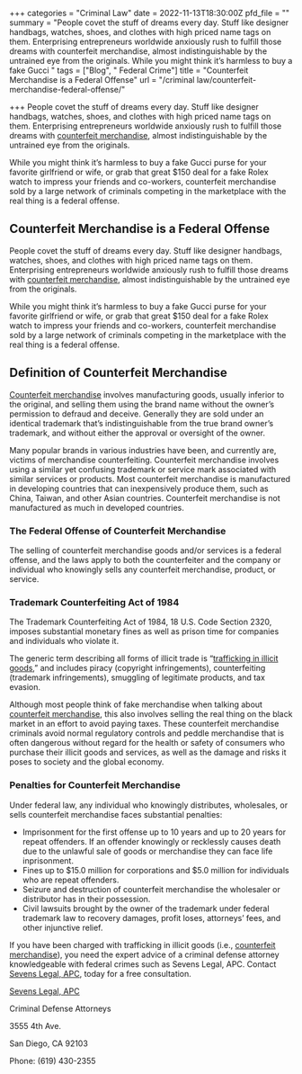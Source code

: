 +++
categories = "Criminal Law"
date = 2022-11-13T18:30:00Z
pfd_file = ""
summary = "People covet the stuff of dreams every day. Stuff like designer handbags, watches, shoes, and clothes with high priced name tags on them. Enterprising entrepreneurs worldwide anxiously rush to fulfill those dreams with counterfeit merchandise, almost indistinguishable by the untrained eye from the originals. While you might think it’s harmless to buy a fake Gucci "
tags = ["Blog", " Federal Crime"]
title = "Counterfeit Merchandise is a Federal Offense"
url = "/criminal law/counterfeit-merchandise-federal-offense/"

+++
People covet the stuff of dreams every day. Stuff like designer handbags, watches, shoes, and clothes with high priced name tags on them. Enterprising entrepreneurs worldwide anxiously rush to fulfill those dreams with [counterfeit merchandise](https://www.sevenslegal.com/san-diego-federal-crimes-lawyer/ "San Diego Federal Crimes Lawyer"), almost indistinguishable by the untrained eye from the originals.

While you might think it’s harmless to buy a fake Gucci purse for your favorite girlfriend or wife, or grab that great $150 deal for a fake Rolex watch to impress your friends and co-workers, counterfeit merchandise sold by a large network of criminals competing in the marketplace with the real thing is a federal offense.

## Counterfeit Merchandise is a Federal Offense

People covet the stuff of dreams every day. Stuff like designer handbags, watches, shoes, and clothes with high priced name tags on them. Enterprising entrepreneurs worldwide anxiously rush to fulfill those dreams with [counterfeit merchandise](https://www.sevenslegal.com/san-diego-federal-crimes-lawyer/ "San Diego Federal Crimes Lawyer"), almost indistinguishable by the untrained eye from the originals.

While you might think it’s harmless to buy a fake Gucci purse for your favorite girlfriend or wife, or grab that great $150 deal for a fake Rolex watch to impress your friends and co-workers, counterfeit merchandise sold by a large network of criminals competing in the marketplace with the real thing is a federal offense.

## Definition of Counterfeit Merchandise

[Counterfeit merchandise](https://www.sevenslegal.com/san-diego-federal-crimes-lawyer/ "San Diego Federal Crimes Lawyer") involves manufacturing goods, usually inferior to the original, and selling them using the brand name without the owner’s permission to defraud and deceive. Generally they are sold under an identical trademark that’s indistinguishable from the true brand owner’s trademark, and without either the approval or oversight of the owner.

Many popular brands in various industries have been, and currently are, victims of merchandise counterfeiting. Counterfeit merchandise involves using a similar yet confusing trademark or service mark associated with similar services or products. Most counterfeit merchandise is manufactured in developing countries that can inexpensively produce them, such as China, Taiwan, and other Asian countries. Counterfeit merchandise is not manufactured as much in developed countries.

### The Federal Offense of Counterfeit Merchandise

The selling of counterfeit merchandise goods and/or services is a federal offense, and the laws apply to both the counterfeiter and the company or individual who knowingly sells any counterfeit merchandise, product, or service.

### Trademark Counterfeiting Act of 1984

The Trademark Counterfeiting Act of 1984, 18 U.S. Code Section 2320, imposes substantial monetary fines as well as prison time for companies and individuals who violate it.

The generic term describing all forms of illicit trade is “[trafficking in illicit goods](https://www.sevenslegal.com/san-diego-federal-crimes-lawyer/ "San Diego Federal Crimes Lawyer"),” and includes piracy (copyright infringements), counterfeiting (trademark infringements), smuggling of legitimate products, and tax evasion.

Although most people think of fake merchandise when talking about [counterfeit merchandise](https://www.sevenslegal.com/san-diego-federal-crimes-lawyer/ "San Diego Federal Crimes Lawyer"), this also involves selling the real thing on the black market in an effort to avoid paying taxes. These counterfeit merchandise criminals avoid normal regulatory controls and peddle merchandise that is often dangerous without regard for the health or safety of consumers who purchase their illicit goods and services, as well as the damage and risks it poses to society and the global economy.

### Penalties for Counterfeit Merchandise

Under federal law, any individual who knowingly distributes, wholesales, or sells counterfeit merchandise faces substantial penalties:

* Imprisonment for the first offense up to 10 years and up to 20 years for repeat offenders. If an offender knowingly or recklessly causes death due to the unlawful sale of goods or merchandise they can face life inprisonment.
* Fines up to $15.0 million for corporations and $5.0 million for individuals who are repeat offenders.
* Seizure and destruction of counterfeit merchandise the wholesaler or distributor has in their possession.
* Civil lawsuits brought by the owner of the trademark under federal trademark law to recovery damages, profit loses, attorneys’ fees, and other injunctive relief.

If you have been charged with trafficking in illicit goods (i.e., [counterfeit merchandise](https://www.sevenslegal.com/san-diego-federal-crimes-lawyer/ "San Diego Federal Crimes Lawyer")), you need the expert advice of a criminal defense attorney knowledgeable with federal crimes such as Sevens Legal, APC. Contact [Sevens Legal, APC](https://www.sevenslegal.com/ "Sevens Legal, APC"), today for a free consultation.

[Sevens Legal, APC](https://www.sevenslegal.com/ "Sevens Legal, APC")

Criminal Defense Attorneys

3555 4th Ave.

San Diego, CA 92103

Phone: (619) 430-2355